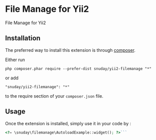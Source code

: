 File Manage for Yii2
====================
File Manage for Yii2

Installation
------------

The preferred way to install this extension is through [composer](http://getcomposer.org/download/).

Either run

```
php composer.phar require --prefer-dist snuday/yii2-filemanage "*"
```

or add

```
"snuday/yii2-filemanage": "*"
```

to the require section of your `composer.json` file.


Usage
-----

Once the extension is installed, simply use it in your code by  :

```php
<?= \snuday\filemanage\AutoloadExample::widget(); ?>```